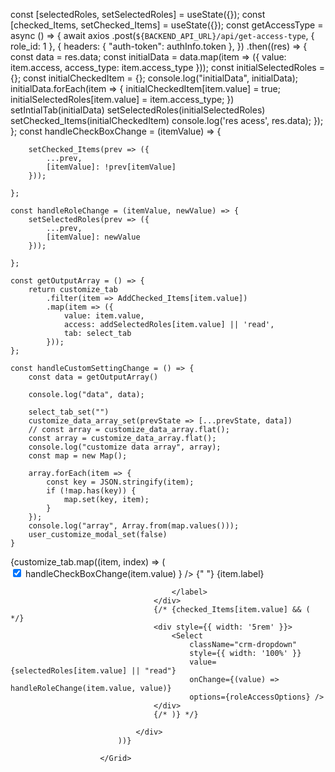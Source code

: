  const [selectedRoles, setSelectedRoles] = useState({});
    const [checked_Items, setChecked_Items] = useState({});
  const getAccessType = async () => {
        await axios
            .post(`${BACKEND_API_URL}/api/get-access-type`,
                { role_id: 1 }, {
                headers: { "auth-token": authInfo.token },
            })
            .then((res) => {
                const data = res.data;
                const initialData = data.map(item => ({
                    value: item.access,
                    access_type: item.access_type
                }));
                const initialSelectedRoles = {};
                const initialCheckedItem = {};
                console.log("initialData", initialData);
                initialData.forEach(item => {
                    initialCheckedItem[item.value] = true;
                    initialSelectedRoles[item.value] = item.access_type;
                })
                setIntialTab(initialData)
                setSelectedRoles(initialSelectedRoles)
                setChecked_Items(initialCheckedItem)
                console.log('res acess', res.data);
            });
    };
   const handleCheckBoxChange = (itemValue) => {

        setChecked_Items(prev => ({
            ...prev,
            [itemValue]: !prev[itemValue]
        }));
     
    };

    const handleRoleChange = (itemValue, newValue) => {
        setSelectedRoles(prev => ({
            ...prev,
            [itemValue]: newValue
        }));
    
    };

    const getOutputArray = () => {
        return customize_tab
            .filter(item => AddChecked_Items[item.value])
            .map(item => ({
                value: item.value,
                access: addSelectedRoles[item.value] || 'read',
                tab: select_tab
            }));
    };

    const handleCustomSettingChange = () => {
        const data = getOutputArray()

        console.log("data", data);

        select_tab_set("")
        customize_data_array_set(prevState => [...prevState, data])
        // const array = customize_data_array.flat();
        const array = customize_data_array.flat();
        console.log("customize data array", array);
        const map = new Map();

        array.forEach(item => {
            const key = JSON.stringify(item);
            if (!map.has(key)) {
                map.set(key, item);
            }
        });
        console.log("array", Array.from(map.values()));
        user_customize_modal_set(false)
    }
  <Grid item xs={12} sm={12}>
                            {customize_tab.map((item, index) => (
                                <div style={{ display: 'flex', gap: "0.5rem", justifyContent: "space-between" }} key={index}>
                                    <div style={{ display: "flex" }}>
                                        <input
                                            type="checkbox"
                                            checked={!!checked_Items[item.value]}
                                            onChange={() => handleCheckBoxChange(item.value)
                                            }
                                        />
                                        <label className="form-label">
                                            {" "}
                                            {item.label}

                                        </label>
                                    </div>
                                    {/* {checked_Items[item.value] && ( */}
                                    <div style={{ width: '5rem' }}>
                                        <Select
                                            className="crm-dropdown"
                                            style={{ width: '100%' }}
                                            value={selectedRoles[item.value] || "read"}
                                            onChange={(value) => handleRoleChange(item.value, value)}
                                            options={roleAccessOptions} />
                                    </div>
                                    {/* )} */}

                                </div>
                            ))}

                        </Grid>
